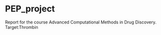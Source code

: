 # PEP_project
Report for the course Advanced Computational Methods in Drug Discovery. Target:Thrombin
